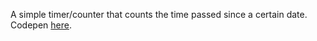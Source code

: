 A simple timer/counter that counts the time passed since a certain date. Codepen [here](http://codepen.io/johnjullies/pen/pJYWPo). 
